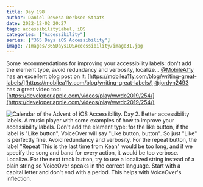 ```yaml
---
title: Day 198
author: Daniel Devesa Derksen-Staats
date: 2022-12-02 20:27
tags: accessibilityLabel, iOS
categories: ["Accessibility"]
series: ["365 Days iOS Accessibility"]
image: /Images/365DaysIOSAccessibility/image31.jpg
---
```


Some recommendations for improving your accessibility labels: don't add the element type, avoid redundancy and verbosity, localize...
[@MobileA11y](https://twitter.com/MobileA11y) has an excellent blog post on it: [https://mobilea11y.com/blog/writing-great-labels/](https://mobilea11y.com/blog/writing-great-labels/)
[@jordyn2493](https://twitter.com/jordyn2493) has a great video too: [https://developer.apple.com/videos/play/wwdc2019/254/](https://developer.apple.com/videos/play/wwdc2019/254/)

![Calendar of the Advent of iOS Accessibility. Day 2. Better accessibility labels. A music player with some examples of how to improve your accessibility labels. Don't add the element type: for the like button, if the label is "Like button", VoiceOver will say "Like button, button". So just "Like" is perfectly fine. Avoid redundancy and verbosity. For the repeat button, the label "Repeat This is the last time from Kean" would be too long, and if we specify the song and band for every action, it would be too verbose. Localize. For the next track button, try to use a localized string instead of a plain string so VoiceOver speaks in the correct language. Start with a capital letter and don't end with a period. This helps with VoiceOver's inflection.](/Images/365DaysIOSAccessibility/image31.jpg)